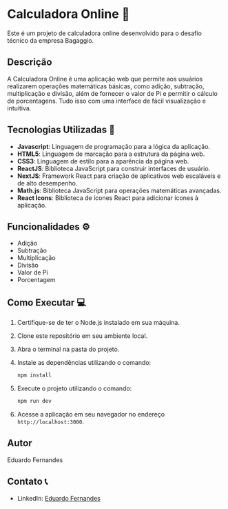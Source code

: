 # Calculadora Online 🧮

Este é um projeto de calculadora online desenvolvido para o desafio técnico da empresa Bagaggio.

## Descrição

A Calculadora Online é uma aplicação web que permite aos usuários realizarem operações matemáticas básicas, como adição, subtração, multiplicação e divisão, além de fornecer o valor de Pi e permitir o cálculo de porcentagens. Tudo isso com uma interface de fácil visualização e intuitiva.

## Tecnologias Utilizadas 🔧

- **Javascript**: Linguagem de programação para a lógica da aplicação.
- **HTML5**: Linguagem de marcação para a estrutura da página web.
- **CSS3**: Linguagem de estilo para a aparência da página web.
- **ReactJS**: Biblioteca JavaScript para construir interfaces de usuário.
- **NextJS**: Framework React para criação de aplicativos web escaláveis e de alto desempenho.
- **Math.js**: Biblioteca JavaScript para operações matemáticas avançadas.
- **React Icons**: Biblioteca de ícones React para adicionar ícones à aplicação.

## Funcionalidades ⚙️

- Adição
- Subtração
- Multiplicação
- Divisão
- Valor de Pi
- Porcentagem

## Como Executar 💻

1. Certifique-se de ter o Node.js instalado em sua máquina.
2. Clone este repositório em seu ambiente local.
3. Abra o terminal na pasta do projeto.
4. Instale as dependências utilizando o comando:

   ```bash
   npm install
   ```

5. Execute o projeto utilizando o comando:

   ```bash
   npm run dev
   ```

6. Acesse a aplicação em seu navegador no endereço `http://localhost:3000`.

## Autor

Eduardo Fernandes

## Contato 📞

- LinkedIn: [Eduardo Fernandes](www.linkedin.com/in/devdudu)
